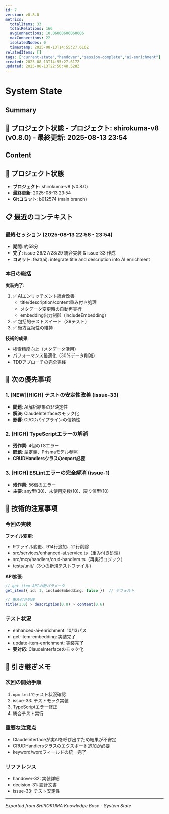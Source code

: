 ```yaml
---
id: 7
version: v0.8.0
metrics:
  totalItems: 33
  totalRelations: 166
  avgConnections: 10.06060606060606
  maxConnections: 22
  isolatedNodes: 0
  timestamp: 2025-08-13T14:55:27.616Z
relatedItems: []
tags: ["current-state","handover","session-complete","ai-enrichment"]
created: 2025-08-13T14:55:27.617Z
updated: 2025-08-13T22:50:48.528Z
---
```


# System State

## Summary

## 📍 プロジェクト状態 - **プロジェクト**: shirokuma-v8 (v0.8.0) - **最終更新**: 2025-08-13 23:54

## Content

## 📍 プロジェクト状態
- **プロジェクト**: shirokuma-v8 (v0.8.0)
- **最終更新**: 2025-08-13 23:54
- **Gitコミット**: b012574 (main branch)

## 📋 最近のコンテキスト

### 最終セッション (2025-08-13 22:56 - 23:54)
- **期間**: 約58分
- **完了**: issue-26/27/28/29 統合実装 & issue-33 作成
- **コミット**: feat(ai): integrate title and description into AI enrichment

### 本日の総括
**実装完了**:
1. ✅ AIエンリッチメント統合改善
   - title/description/content重み付き処理
   - メタデータ変更時の自動再実行
   - embedding出力制御（includeEmbedding）
2. ✅ 包括的テストスイート（39テスト）
3. ✅ 後方互換性の維持

**技術的成果**:
- 検索精度向上（メタデータ活用）
- パフォーマンス最適化（30%データ削減）
- TDDアプローチの完全実践

## 🎯 次の優先事項

### 1. [NEW][HIGH] テストの安定性改善 (issue-33)
- **問題**: AI解析結果の非決定性
- **解決**: ClaudeInterfaceのモック化
- **影響**: CI/CDパイプラインの信頼性

### 2. [HIGH] TypeScriptエラーの解消
- **残作業**: 4個のTSエラー
- **問題**: 型定義、Prismaモデル参照
- **CRUDHandlersクラスのexport必要**

### 3. [HIGH] ESLintエラーの完全解消 (issue-1)
- **残作業**: 56個のエラー
- **主要**: any型(30)、未使用変数(10)、戻り値型(10)

## 🔧 技術的注意事項

### 今回の実装
**ファイル変更**:
- 9ファイル変更、914行追加、21行削除
- src/services/enhanced-ai.service.ts（重み付き処理）
- src/mcp/handlers/crud-handlers.ts（再実行ロジック）
- tests/unit/（3つの新規テストファイル）

**API拡張**:
```typescript
// get_item APIの新パラメータ
get_item({ id: 1, includeEmbedding: false })  // デフォルト

// 重み付き処理
title(1.0) > description(0.8) > content(0.6)
```

### テスト状況
- enhanced-ai-enrichment: 10/13パス
- get-item-embedding: 実装完了
- update-item-enrichment: 実装完了
- **要対応**: ClaudeInterfaceのモック化

## 📝 引き継ぎメモ

### 次回の開始手順
1. `npm test`でテスト状況確認
2. issue-33: テストモック実装
3. TypeScriptエラー修正
4. 統合テスト実行

### 重要な注意点
- ClaudeInterfaceが実AIを呼び出すため結果が不安定
- CRUDHandlersクラスのエクスポート追加が必要
- keyword/wordフィールドの統一完了

### リファレンス
- handover-32: 実装詳細
- decision-31: 設計文書
- issue-33: テスト安定性

---
*Exported from SHIROKUMA Knowledge Base - System State*
